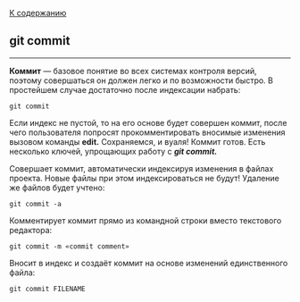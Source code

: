 [ К содержанию](./readme.md)

## git commit

---

**Коммит** — базовое понятие во всех системах контроля версий, поэтому совершаться он должен легко и по возможности быстро. В простейшем случае достаточно после индексации набрать:

```bash=
git commit
```

Если индекс не пустой, то на его основе будет совершен коммит, после чего пользователя попросят прокомментировать вносимые изменения вызовом команды **edit.** Сохраняемся, и вуаля! Коммит готов. Есть несколько ключей, упрощающих работу с ***git commit.***

Совершает коммит, автоматически индексируя изменения в файлах проекта. Новые файлы при этом индексироваться не будут! Удаление же файлов будет учтено:

```bash=
git commit -a
```

Комментирует коммит прямо из командной строки вместо текстового редактора:


```bash=
git commit -m «commit comment»
```

Вносит в индекс и создаёт коммит на основе изменений единственного файла:

```bash=
git commit FILENAME
```